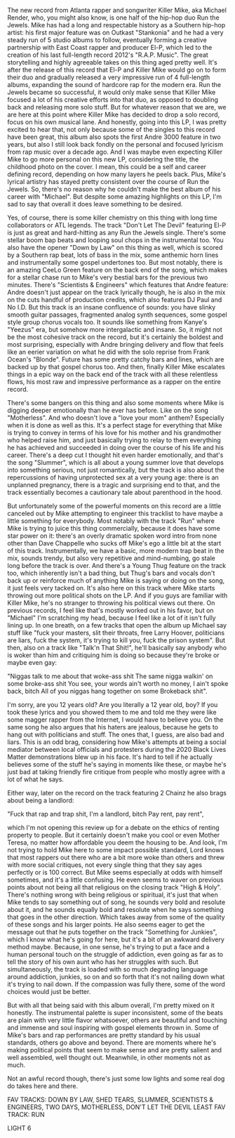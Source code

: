 The new record from Atlanta rapper and songwriter Killer Mike, aka Michael Render, who, you might also know, is one half of the hip-hop duo Run the Jewels. Mike has had a long and respectable history as a Southern hip-hop artist: his first major feature was on Outkast "Stankonia" and he had a very steady run of 5 studio albums to follow, eventually forming a creative partnership with East Coast rapper and producer El-P, which led to the creation of his last full-length record 2012's "R.A.P. Music". The great storytelling and highly agreeable takes on this thing aged pretty well. It's after the release of this record that El-P and Killer Mike would go on to form their duo and gradually released a very impressive run of 4 full-length albums, expanding the sound of hardcore rap for the modern era. Run the Jewels became so successful, it would only make sense that Killer Mike focused a lot of his creative efforts into that duo, as opposed to doubling back and releasing more solo stuff. But for whatever reason that we are, we are here at this point where Killer Mike has decided to drop a solo record, focus on his own musical lane. And honestly, going into this LP, I was pretty excited to hear that, not only because some of the singles to this record have been great, this album also spots the first Andre 3000 feature in two years, but also I still look back fondly on the personal and focused lyricism from rap music over a decade ago. And I was maybe even expecting Killer Mike to go more personal on this new LP, considering the title, the childhood photo on the cover. I mean, this could be a self and career defining record, depending on how many layers he peels back. Plus, Mike's lyrical artistry has stayed pretty consistent over the course of Run the Jewels. So, there's no reason why he couldn't make the best album of his career with "Michael". But despite some amazing highlights on this LP, I'm sad to say that overall it does leave something to be desired.

Yes, of course, there is some killer chemistry on this thing with long time collaborators or ATL legends. The track "Don't Let The Devil" featuring El-P is just as great and hard-hitting as any Run the Jewels single. There's some stellar boom bap beats and looping soul chops in the instrumental too. You also have the opener "Down by Law" on this thing as well, which is scored by a Southern rap beat, lots of bass in the mix, some anthemic horn lines and instrumentally some gospel undertones too. But most notably, there is an amazing CeeLo Green feature on the back end of the song, which makes for a stellar chase run to Mike's very bestial bars for the previous two minutes. There's "Scientists & Engineers" which features that Andre feature: Andre doesn't just appear on the track lyrically though, he is also in the mix on the cuts handful of production credits, which also features DJ Paul and No I.D. But this track is an insane confluence of sounds: you have slinky smooth guitar passages, fragmented analog synth sequences, some gospel style group chorus vocals too. It sounds like something from Kanye's "Yeezus" era, but somehow more intergalactic and insane. So, it might not be the most cohesive track on the record, but it's certainly the boldest and most surprising, especially with Andre bringing delivery and flow that feels like an eerier variation on what he did with the solo reprise from Frank Ocean's "Blonde". Future has some pretty catchy bars and lines, which are backed up by that gospel chorus too. And then, finally Killer Mike escalates things in a epic way on the back end of the track with all these relentless flows, his most raw and impressive performance as a rapper on the entire record.

There's some bangers on this thing and also some moments where Mike is digging deeper emotionally than he ever has before. Like on the song "Motherless". And who doesn't love a "love your mom" anthem? Especially when it is done as well as this. It's a perfect stage for everything that Mike is trying to convey in terms of his love for his mother and his grandmother who helped raise him, and just basically trying to relay to them everything he has achieved and succeeded in doing over the course of his life and his career. There's a deep cut I thought hit even harder emotionally, and that's the song "Slummer", which is all about a young summer love that develops into something serious, not just romantically, but the track is also about the repercussions of having unprotected sex at a very young age: there is an unplanned pregnancy, there is a tragic and surprising end to that, and the track essentially becomes a cautionary tale about parenthood in the hood.

But unfortunately some of the powerful moments on this record are a little canceled out by Mike attempting to engineer this tracklist to have maybe a little something for everybody. Most notably with the track "Run" where Mike is trying to juice this thing commercially, because it does have some star power on it: there's an overly dramatic spoken word intro from none other than Dave Chappelle who sucks off Mike's ego a little bit at the start of this track. Instrumentally, we have a basic, more modern trap beat in the mix, sounds trendy, but also very repetitive and mind-numbing, go stale long before the track is over. And there's a Young Thug feature on the track too, which inherently isn't a bad thing, but Thug's bars and vocals don't back up or reinforce much of anything Mike is saying or doing on the song, it just feels very tacked on. It's also here on this track where Mike starts throwing out more political shots on the LP. And if you guys are familiar with Killer Mike, he's no stranger to throwing his political views out there. On previous records, I feel like that's mostly worked out in his favor, but on "Michael" I'm scratching my head, because I feel like a lot of it isn't fully lining up. In one breath, on a few tracks that open the album up Michael say stuff like "fuck your masters, slit their throats, free Larry Hoover, politicians are liars, fuck the system, it's trying to kill you, fuck the prison system". But then, also on a track like "Talk'n That Shit!", he'll basically say anybody who is woker than him and critiquing him is doing so because they're broke or maybe even gay:

"Niggas talk to me about that woke-ass shit
The same nigga walkin' on some broke-ass shit
You see, your words ain't worth no money, I ain't spoke back, bitch
All of you niggas hang together on some Brokeback shit".

I'm sorry, are you 12 years old? Are you literally a 12 year old, boy? If you took these lyrics and you showed them to me and told me they were like some magger rapper from the Internet, I would have to believe you. On the same song he also argues that his haters are jealous, because he gets to hang out with politicians and stuff. The ones that, I guess, are also bad and liars. This is an odd brag, considering how Mike's attempts at being a social mediator between local officials and protesters during the 2020 Black Lives Matter demonstrations blew up in his face. It's hard to tell if he actually believes some of the stuff he's saying in moments like these, or maybe he's just bad at taking friendly fire critique from people who mostly agree with a lot of what he says.

Either way, later on the record on the track featuring 2 Chainz he also brags about being a landlord:

"Fuck that rap and trap shit, I'm a landlord, bitch
Pay rent, pay rent",

which I'm not opening this review up for a debate on the ethics of renting property to people. But it certainly doesn't make you cool or even Mother Teresa, no matter how affordable you deem the housing to be. And look, I'm not trying to hold Mike here to some impact possible standard, Lord knows that most rappers out there who are a bit more woke than others and threw with more social critiques, not every single thing that they say ages perfectly or is 100 correct. But Mike seems especially at odds with himself sometimes, and it's a little confusing. He even seems to waver on previous points about not being all that religious on the closing track "High & Holy". There's nothing wrong with being religious or spiritual, it's just that when Mike tends to say something out of song, he sounds very bold and resolute about it, and he sounds equally bold and resolute when he says something that goes in the other direction. Which takes away from some of the quality of these songs and his larger points. He also seems eager to get the message out that he puts together on the track "Something for Junkies", which I know what he's going for here, but it's a bit of an awkward delivery method maybe. Because, in one sense, he's trying to put a face and a human personal touch on the struggle of addiction, even going as far as to tell the story of his own aunt who has her struggles with such. But simultaneously, the track is loaded with so much degrading language around addiction, junkies, so on and so forth that it's not nailing down what it's trying to nail down. If the compassion was fully there, some of the word choices would just be better.

But with all that being said with this album overall, I'm pretty mixed on it honestly. The instrumental palette is super inconsistent, some of the beats are plain with very little flavor whatsoever, others are beautiful and touching and immense and soul inspiring with gospel elements thrown in. Some of Mike's bars and rap performances are pretty standard by his usual standards, others go above and beyond. There are moments where he's making political points that seem to make sense and are pretty salient and well assembled, well thought out. Meanwhile, in other moments not as much.

Not an awful record though, there's just some low lights and some real dog do takes here and there.

FAV TRACKS: DOWN BY LAW, SHED TEARS, SLUMMER, SCIENTISTS & ENGINEERS, TWO DAYS, MOTHERLESS, DON'T LET THE DEVIL
LEAST FAV TRACK: RUN

LIGHT 6
